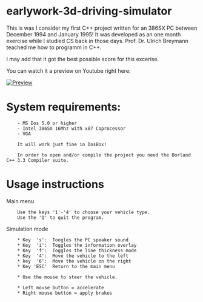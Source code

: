 # earlywork-3d-driving-simulator

This is was I consider my first C++ project written for an 386SX PC between December 1994 and January 1995!
It was developed as an one month exercise while I studied CS back in those days. Prof. Dr. Ulrich Breymann teached me how to programm in C++. 

I may add that it got the best possible score for this excerise.

You can watch it a preview on Youtube right here:

[![Preview](https://img.youtube.com/vi/RFp7cg50_oo/0.jpg)](https://www.youtube.com/watch?v=RFp7cg50_oo)

# System requirements:

		- MS Dos 5.0 or higher
		- Intel 386SX 16Mhz with x87 Coprocessor 
		- VGA
		
		It will work just fine in DosBox!
		
		In order to open and/or compile the project you need the Borland C++ 3.3 Compiler suite.
		
# Usage instructions

Main menu

		Use the keys '1'-'4' to choose your vehicle type.
		Use the 'Q' to quit the program.

Simulation mode

		* Key  's':  Toogles the PC speaker sound
		* Key  'i':  Toggles the information overlay
		* Key  'f':  Toggles the line thickness mode
		* Key  '4':  Move the vehicle to the left
		* key  '6':  Move the vehicle on the right
		* Key 'ESC'  Return to the main menu

		* Use the mouse to steer the vehicle.

		* Left mouse button = accelerate
		* Right mouse button = apply brakes
